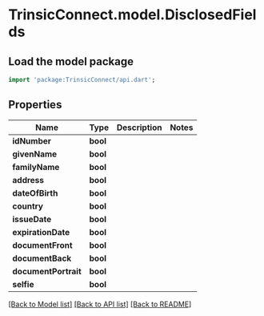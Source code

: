 # TrinsicConnect.model.DisclosedFields

## Load the model package
```dart
import 'package:TrinsicConnect/api.dart';
```

## Properties
Name | Type | Description | Notes
------------ | ------------- | ------------- | -------------
**idNumber** | **bool** |  | 
**givenName** | **bool** |  | 
**familyName** | **bool** |  | 
**address** | **bool** |  | 
**dateOfBirth** | **bool** |  | 
**country** | **bool** |  | 
**issueDate** | **bool** |  | 
**expirationDate** | **bool** |  | 
**documentFront** | **bool** |  | 
**documentBack** | **bool** |  | 
**documentPortrait** | **bool** |  | 
**selfie** | **bool** |  | 

[[Back to Model list]](../README.md#documentation-for-models) [[Back to API list]](../README.md#documentation-for-api-endpoints) [[Back to README]](../README.md)


